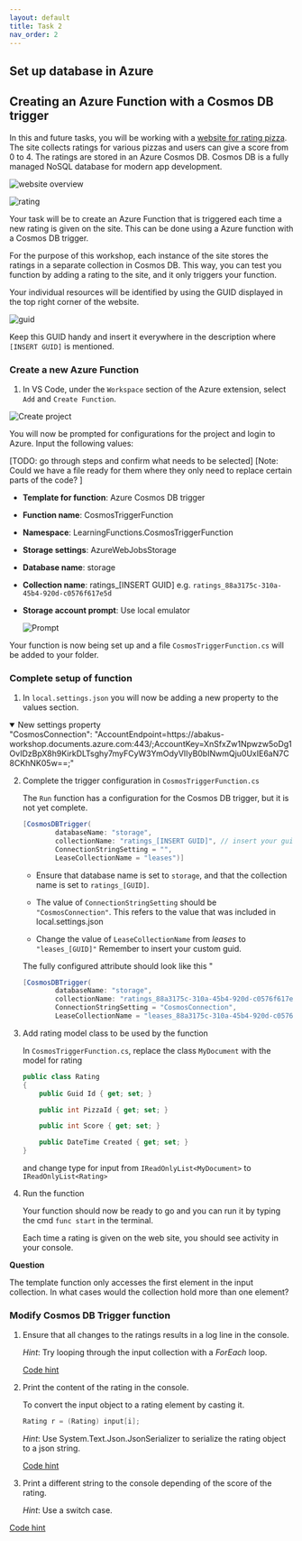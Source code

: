 ```yaml
---
layout: default
title: Task 2
nav_order: 2
---
```


## Set up database in Azure

##  Creating an Azure Function with a Cosmos DB trigger

In this and future tasks, you will be working with a [website for rating pizza](https://pizzaapp.z1.web.core.windows.net/). The site collects ratings for various pizzas and users can give a score from 0 to 4. The ratings are stored in an Azure Cosmos DB. Cosmos DB is a fully managed NoSQL database for modern app development.

![website overview](images/website-overview.png)    



![rating](images/rating.png)    


Your task will be to create an Azure Function that is triggered each time a new rating is given on the site. This can be done using a Azure function with a Cosmos DB trigger.

For the purpose of this workshop, each instance of the site stores the ratings in a separate collection in Cosmos DB. This way, you can test you function by adding a rating to the site, and it only triggers your function.

Your individual resources will be identified by using the GUID displayed in the top right corner of the website. 

![guid](images/guid.png)    

Keep this GUID handy and insert it everywhere in the description where `[INSERT GUID]` is mentioned.

### Create a new Azure Function

1. In VS Code, under the `Workspace` section of the Azure extension, select `Add` and `Create Function`.

![Create project](images/add-in-azure-extension.png)

You will now be prompted for configurations for the project and login to Azure. Input the following values:

[TODO: go through steps and confirm what needs to be selected]
[Note: Could we have a file ready for them where they only need to replace certain parts of the code? ]
- **Template for function**: Azure Cosmos DB trigger

- **Function name**: CosmosTriggerFunction

- **Namespace**: LearningFunctions.CosmosTriggerFunction

- **Storage settings**: AzureWebJobsStorage

- **Database name**: storage

- **Collection name**: ratings_[INSERT GUID] e.g. `ratings_88a3175c-310a-45b4-920d-c0576f617e5d`

- **Storage account prompt**: Use local emulator

    ![Prompt](images/storage-prompt.png)

Your function is now being set up and a file `CosmosTriggerFunction.cs` will be added to your folder.

### Complete setup of function

1. In `local.settings.json` you will now be adding a new property to the values section. 

<details open markdown="block">
  <summary>
  New settings property
  </summary>
    "CosmosConnection": "AccountEndpoint=https://abakus-workshop.documents.azure.com:443/;AccountKey=XnSfxZw1Npwzw5oDg1OvIDzBpX8h9KirkDLTsghy7myFCyW3YmOdyVIIyB0bINwmQju0UxIE6aN7C8CKhNK05w==;"
</details>
   

2. Complete the trigger configuration in `CosmosTriggerFunction.cs`

    The `Run` function has a configuration for the Cosmos DB trigger,
    but it is not yet complete. 

    ```cs
    [CosmosDBTrigger(
            databaseName: "storage",
            collectionName: "ratings_[INSERT GUID]", // insert your guid here
            ConnectionStringSetting = "",
            LeaseCollectionName = "leases")]
    ```

    - Ensure that database name is set to `storage`, and that the collection name is set to `ratings_[GUID]`.

    - The value of `ConnectionStringSetting` should be `"CosmosConnection"`. This refers to the value that was included in local.settings.json

    - Change  the value of `LeaseCollectionName` from _leases_ to `"leases_[GUID]"` Remember to insert your custom guid.

    The fully configured attribute should look like this
    "
    ```cs
    [CosmosDBTrigger(
            databaseName: "storage",
            collectionName: "ratings_88a3175c-310a-45b4-920d-c0576f617e5d",
            ConnectionStringSetting = "CosmosConnection",
            LeaseCollectionName = "leases_88a3175c-310a-45b4-920d-c0576f617e5d")]
    ```
   

3. Add rating model class to be used by the function

    In `CosmosTriggerFunction.cs`, replace the class `MyDocument` with the model for rating

    ```cs
    public class Rating
    {
        public Guid Id { get; set; }

        public int PizzaId { get; set; }

        public int Score { get; set; }

        public DateTime Created { get; set; }
    }
    ```

    and change type for input from `IReadOnlyList<MyDocument>` to `IReadOnlyList<Rating>` 

4. Run the function

    Your function should now be ready to go and you can run it by typing the cmd `func start` in the terminal.

    Each time a rating is given on the web site, you should see activity in your console.

**Question**

The template function only accesses the first element in the input collection. In what cases would the collection hold more than one element?

### Modify Cosmos DB Trigger function

1. Ensure that all changes to the ratings results in a log line in the console. 
  
    _Hint_: Try looping through the input collection with a _ForEach_ loop.

    [Code hint](https://github.com/acn-sbuad/avanade-workshop/tree/main/hints/CosmosDbTriggerFunction/ModifyCosmosDbFunction/logAllChanges)    

2. Print the content of the rating in the console. 

    To convert the input object to a rating element by casting it.
    
    ```cs
    Rating r = (Rating) input[i];
    ```

    _Hint_: Use System.Text.Json.JsonSerializer to serialize the rating object to a json string.

    [Code hint](https://github.com/acn-sbuad/avanade-workshop/tree/main/hints/CosmosDbTriggerFunction/ModifyCosmosDbFunction/printContent)    
    
3. Print a different string to the console depending of the score of the rating. 

    _Hint_: Use a switch case.

  [Code hint](https://github.com/acn-sbuad/avanade-workshop/tree/main/hints/CosmosDbTriggerFunction/ModifyCosmosDbFunction/printStringBasedOnScore)    
